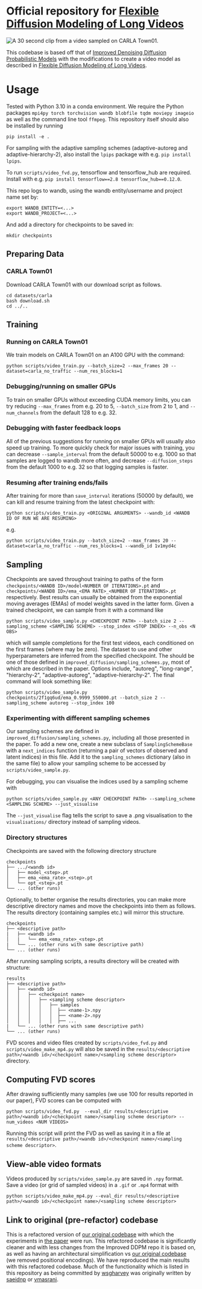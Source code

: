 # Official repository for [Flexible Diffusion Modeling of Long Videos](https://arxiv.org/abs/2205.11495)

![A 30 second clip from a video sampled on CARLA Town01.](https://www.cs.ubc.ca/~wsgh/fdm/video_arrays/carla-part-of-long-sample.gif)

This codebase is based off that of [Improved Denoising Diffusion Probabilistic Models](https://arxiv.org/abs/2102.09672) with the modifications to create a video model as described in [Flexible Diffusion Modeling of Long Videos](https://arxiv.org/abs/2205.11495).

# Usage

Tested with Python 3.10 in a conda environment. We require the Python packages `mpi4py torch torchvision wandb blobfile tqdm moviepy imageio` as well as the command line tool `ffmpeg`. This repository itself should also be installed by running
```
pip install -e .
```

For sampling with the adaptive sampling schemes (adaptive-autoreg and adaptive-hierarchy-2), also install the `lpips` package with e.g. `pip install lpips`.

To run `scripts/video_fvd.py`, tensorflow and tensorflow\_hub are required. Install with e.g. `pip install tensorflow==2.8 tensorflow_hub==0.12.0`.

This repo logs to wandb, using the wandb entity/username and project name set by:
```
export WANDB_ENTITY=<...>
export WANDB_PROJECT=<...>
```

And add a directory for checkpoints to be saved in:
```
mkdir checkpoints
```

## Preparing Data
### CARLA Town01
Download CARLA Town01 with our download script as follows.
```
cd datasets/carla
bash download.sh
cd ../..
```

## Training
### Running on CARLA Town01
We train models on CARLA Town01 on an A100 GPU with the command:
```
python scripts/video_train.py --batch_size=2 --max_frames 20 --dataset=carla_no_traffic --num_res_blocks=1
```
### Debugging/running on smaller GPUs
To train on smaller GPUs without exceeding CUDA memory limits, you can try reducing `--max_frames` from e.g. 20 to 5, `--batch_size` from 2 to 1, and `--num_channels` from the default 128 to e.g. 32.

### Debugging with faster feedback loops
All of the previous suggestions for running on smaller GPUs will usually also speed up training. To more quickly check for major issues with training, you can decrease `--sample_interval` from the default 50000 to e.g. 1000 so that samples are logged to wandb more often, and decrease `--diffusion_steps` from the default 1000 to e.g. 32 so that logging samples is faster.

### Resuming after training ends/fails
After training for more than `save_interval` iterations (50000 by default), we can kill and resume training from the latest checkpoint with:
```
python scripts/video_train.py <ORIGINAL ARGUMENTS> --wandb_id <WANDB ID OF RUN WE ARE RESUMING>
```
e.g.
```
python scripts/video_train.py --batch_size=2 --max_frames 20 --dataset=carla_no_traffic --num_res_blocks=1 --wandb_id 1v1myd4c
```


## Sampling
Checkpoints are saved throughout training to paths of the form `checkpoints/<WANDB ID>/model<NUMBER OF ITERATIONS>.pt` and `checkpoints/<WANDB ID>/ema_<EMA RATE>_<NUMBER OF ITERATIONS>.pt` respectively. Best results can usually be obtained from the exponential moving averages (EMAs) of model weights saved in the latter form. Given a trained checkpoint, we can sample from it with a command like
```
python scripts/video_sample.py <CHECKPOINT PATH> --batch_size 2 --sampling_scheme <SAMPLING SCHEME> --stop_index <STOP INDEX> --n_obs <N OBS>
```
which will sample completions for the first <STOP INDEX> test videos, each conditioned on the first <N OBS> frames (where <N OBS> may be zero). The dataset to use and other hyperparameters are inferred from the specified checkpoint. The <SAMPLING SCHEME> should be one of those defined in `improved_diffusion/sampling_schemes.py`, most of which are described in the paper. Options include, "autoreg", "long-range", "hierarchy-2", "adaptive-autoreg", "adaptive-hierarchy-2". The final command will look something like:
```
python scripts/video_sample.py checkpoints/2f1gq6ud/ema_0.9999_550000.pt --batch_size 2 --sampling_scheme autoreg --stop_index 100
```

### Experimenting with different sampling schemes
Our sampling schemes are defined in `improved_diffusion/sampling_schemes.py`, including all those presented in the paper. To add a new one, create a new subclass of `SamplingSchemeBase` with a `next_indices` function (returning a pair of vectors of observed and latent indices) in this file. Add it to the `sampling_schemes` dictionary (also in the same file) to allow your sampling scheme to be accessed by `scripts/video_sample.py`.
  
For debugging, you can visualise the indices used by a sampling scheme with 
```
python scripts/video_sample.py <ANY CHECKPOINT PATH> --sampling_scheme <SAMPLING SCHEME> --just_visualise
```
The `--just_visualise` flag tells the script to save a .png visualisation to the `visualisations/` directory instead of sampling videos.
  
  
### Directory structures
Checkpoints are saved with the following directory structure
```
checkpoints
├── .../<wandb id>
│   ├── model_<step>.pt
│   ├── ema_<ema_rate>_<step>.pt
│   └── opt_<step>.pt
└── ... (other runs)
```
Optionally, to better organise the results directories, you can make more descriptive directory names and move the checkpoints into them as follows. The results directory (containing samples etc.) will mirror this structure.
```
checkpoints
├── <descriptive path>
|   ├── <wandb id>
│   |   └── ema_<ema_rate>_<step>.pt
|   └── ... (other runs with same descriptive path)
└── ... (other runs)
```
After running sampling scripts, a results directory will be created with structure:
```
results
├── <descriptive path>
│   ├── <wandb id>
│   │   ├── <checkpoint name>
│   │   │   ├── <sampling scheme descriptor>
│   │   │   │   ├── samples
│   │   │   │   │  ├── <name-1>.npy
│   │   │   │   │  ├── <name-2>.npy
│   │   │   │   │  ├── ...
|   └── ... (other runs with same descriptive path)
└── ... (other runs)
```
FVD scores and video files created by `scripts/video_fvd.py` and `scripts/video_make_mp4.py` will also be saved in the `results/<descriptive path>/<wandb id>/<checkpoint name>/<sampling scheme descriptor>` directory.
  
## Computing FVD scores
After drawing sufficiently many samples (we use 100 for results reported in our paper), FVD scores can be computed with
```
python scripts/video_fvd.py  --eval_dir results/<descriptive path>/<wandb id>/<checkpoint name>/<sampling scheme descriptor> --num_videos <NUM VIDEOS>
```
Running this script will print the FVD as well as saving it in a file at `results/<descriptive path>/<wandb id>/<checkpoint name>/<sampling scheme descriptor>`.

## View-able video formats
Videos produced by `scripts/video_sample.py` are saved in `.npy` format. Save a video (or grid of sampled videos) in a `.gif` or `.mp4` format with
```
python scripts/video_make_mp4.py --eval_dir results/<descriptive path>/<wandb id>/<checkpoint name>/<sampling scheme descriptor>
```
  
## Link to original (pre-refactor) codebase
This is a refactored version of [our original codebase](https://github.com/wsgharvey/video-diffusion) with which the experiments in [the paper](https://arxiv.org/abs/2205.11495) were run. This refactored codebase is significantly cleaner and with less changes from the Improved DDPM repo it is based on, as well as having an architectural simplification vs [our original codebase](https://github.com/wsgharvey/video-diffusion) (we removed positional encodings). We have reproduced the main results with this refactored codebase. Much of the functionality which is listed in this repository as being committed by [wsgharvey](https://github.com/wsgharvey/) was originally written by [saeidnp](https://github.com/saeidnp/) or [vmasrani](https://github.com/vmasrani).
